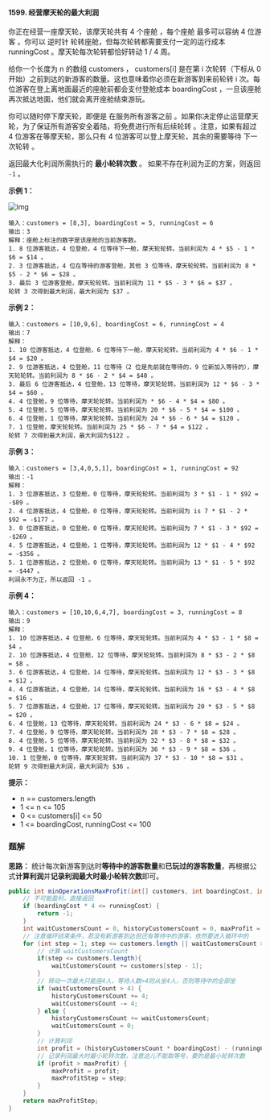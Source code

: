#### 1599. 经营摩天轮的最大利润

你正在经营一座摩天轮，该摩天轮共有 4 个座舱 ，每个座舱 最多可以容纳 4 位游客 。你可以 逆时针 轮转座舱，但每次轮转都需要支付一定的运行成本 runningCost 。摩天轮每次轮转都恰好转动 1 / 4 周。

给你一个长度为 n 的数组 customers ， customers[i] 是在第 i 次轮转（下标从 0 开始）之前到达的新游客的数量。这也意味着你必须在新游客到来前轮转 i 次。每位游客在登上离地面最近的座舱前都会支付登舱成本 boardingCost ，一旦该座舱再次抵达地面，他们就会离开座舱结束游玩。

你可以随时停下摩天轮，即便是 在服务所有游客之前 。如果你决定停止运营摩天轮，为了保证所有游客安全着陆，将免费进行所有后续轮转 。注意，如果有超过 4 位游客在等摩天轮，那么只有 4 位游客可以登上摩天轮，其余的需要等待 下一次轮转 。

返回最大化利润所需执行的 **最小轮转次数** 。 如果不存在利润为正的方案，则返回 `-1` 。

**示例 1：**

![img](http://gitlab.wsh-study.com/xp-study/LeeteCode/-/blob/master/贪心算法/images/经营摩天轮的最大利润/1.jpg)

```shell
输入：customers = [8,3], boardingCost = 5, runningCost = 6
输出：3
解释：座舱上标注的数字是该座舱的当前游客数。
1. 8 位游客抵达，4 位登舱，4 位等待下一舱，摩天轮轮转。当前利润为 4 * $5 - 1 * $6 = $14 。
2. 3 位游客抵达，4 位在等待的游客登舱，其他 3 位等待，摩天轮轮转。当前利润为 8 * $5 - 2 * $6 = $28 。
3. 最后 3 位游客登舱，摩天轮轮转。当前利润为 11 * $5 - 3 * $6 = $37 。
轮转 3 次得到最大利润，最大利润为 $37 。
```

**示例 2：**

```shell
输入：customers = [10,9,6], boardingCost = 6, runningCost = 4
输出：7
解释：
1. 10 位游客抵达，4 位登舱，6 位等待下一舱，摩天轮轮转。当前利润为 4 * $6 - 1 * $4 = $20 。
2. 9 位游客抵达，4 位登舱，11 位等待（2 位是先前就在等待的，9 位新加入等待的），摩天轮轮转。当前利润为 8 * $6 - 2 * $4 = $40 。
3. 最后 6 位游客抵达，4 位登舱，13 位等待，摩天轮轮转。当前利润为 12 * $6 - 3 * $4 = $60 。
4. 4 位登舱，9 位等待，摩天轮轮转。当前利润为 * $6 - 4 * $4 = $80 。
5. 4 位登舱，5 位等待，摩天轮轮转。当前利润为 20 * $6 - 5 * $4 = $100 。
6. 4 位登舱，1 位等待，摩天轮轮转。当前利润为 24 * $6 - 6 * $4 = $120 。
7. 1 位登舱，摩天轮轮转。当前利润为 25 * $6 - 7 * $4 = $122 。
轮转 7 次得到最大利润，最大利润为$122 。
```

**示例 3：**

```shell
输入：customers = [3,4,0,5,1], boardingCost = 1, runningCost = 92
输出：-1
解释：
1. 3 位游客抵达，3 位登舱，0 位等待，摩天轮轮转。当前利润为 3 * $1 - 1 * $92 = -$89 。
2. 4 位游客抵达，4 位登舱，0 位等待，摩天轮轮转。当前利润为 is 7 * $1 - 2 * $92 = -$177 。
3. 0 位游客抵达，0 位登舱，0 位等待，摩天轮轮转。当前利润为 7 * $1 - 3 * $92 = -$269 。
4. 5 位游客抵达，4 位登舱，1 位等待，摩天轮轮转。当前利润为 12 * $1 - 4 * $92 = -$356 。
5. 1 位游客抵达，2 位登舱，0 位等待，摩天轮轮转。当前利润为 13 * $1 - 5 * $92 = -$447 。
利润永不为正，所以返回 -1 。
```

**示例 4：**

```shell
输入：customers = [10,10,6,4,7], boardingCost = 3, runningCost = 8
输出：9
解释：
1. 10 位游客抵达，4 位登舱，6 位等待，摩天轮轮转。当前利润为 4 * $3 - 1 * $8 = $4 。
2. 10 位游客抵达，4 位登舱，12 位等待，摩天轮轮转。当前利润为 8 * $3 - 2 * $8 = $8 。
3. 6 位游客抵达，4 位登舱，14 位等待，摩天轮轮转。当前利润为 12 * $3 - 3 * $8 = $12 。
4. 4 位游客抵达，4 位登舱，14 位等待，摩天轮轮转。当前利润为 16 * $3 - 4 * $8 = $16 。
5. 7 位游客抵达，4 位登舱，17 位等待，摩天轮轮转。当前利润为 20 * $3 - 5 * $8 = $20 。
6. 4 位登舱，13 位等待，摩天轮轮转。当前利润为 24 * $3 - 6 * $8 = $24 。
7. 4 位登舱，9 位等待，摩天轮轮转。当前利润为 28 * $3 - 7 * $8 = $28 。
8. 4 位登舱，5 位等待，摩天轮轮转。当前利润为 32 * $3 - 8 * $8 = $32 。
9. 4 位登舱，1 位等待，摩天轮轮转。当前利润为 36 * $3 - 9 * $8 = $36 。
​​​​​​​10. 1 位登舱，0 位等待，摩天轮轮转。当前利润为 37 * $3 - 10 * $8 = $31 。
轮转 9 次得到最大利润，最大利润为 $36 。
```

**提示：**

* n == customers.length
* 1 <= n <= 105
* 0 <= customers[i] <= 50
* 1 <= boardingCost, runningCost <= 100



### 题解

**思路：**
统计每次新游客到达时**等待中的游客数量**和**已玩过的游客数量**，再根据公式**计算利润**并**记录利润最大时最小轮转次数**即可。

```java
public int minOperationsMaxProfit(int[] customers, int boardingCost, int runningCost) {
    // 不可能盈利，直接返回
    if (boardingCost * 4 <= runningCost) {
        return -1;
    }
    int waitCustomersCount = 0, historyCustomersCount = 0, maxProfit = 0, maxProfitStep = 0;
    // 注意循环结束条件，若没有新游客到达但还有等待中的游客，依然要进入循环中的
    for (int step = 1; step <= customers.length || waitCustomersCount > 0; step++) {
        // 计算 waitCustomersCount
        if(step <= customers.length){
            waitCustomersCount += customers[step - 1];
        }
        // 转动一次最大只能座4人，等待人数>4则从坐4人，否则等待中的全部坐
        if (waitCustomersCount > 4) {
            historyCustomersCount += 4;
            waitCustomersCount -= 4;
        } else {
            historyCustomersCount += waitCustomersCount;
            waitCustomersCount = 0;
        }
        // 计算利润
        int profit = (historyCustomersCount * boardingCost) - (runningCost * step);
        // 记录利润最大时最小轮转次数，注意这儿不能取等号，要的是最小轮转次数
        if (profit > maxProfit) {
            maxProfit = profit;
            maxProfitStep = step;
        }
    }
    return maxProfitStep;
}
```

